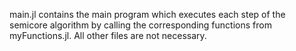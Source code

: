 main.jl contains the main program which executes each step of the semicore algorithm by calling the corresponding functions from myFunctions.jl. All other files are not necessary.
